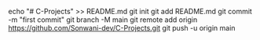 echo "# C-Projects" >> README.md
git init
git add README.md
git commit -m "first commit"
git branch -M main
git remote add origin https://github.com/Sonwani-dev/C-Projects.git
git push -u origin main
